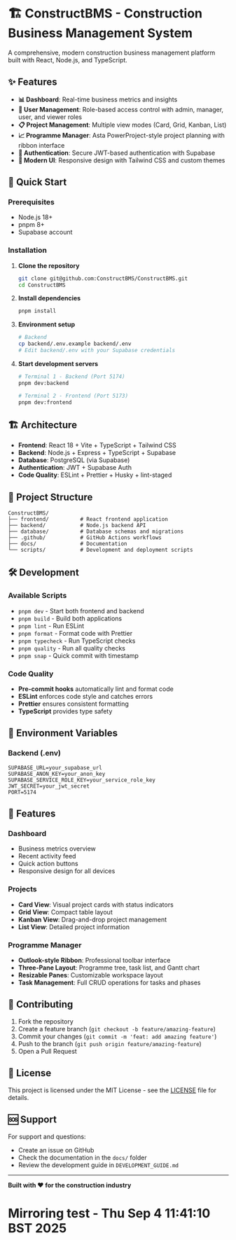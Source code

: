 # 🏗️ ConstructBMS - Construction Business Management System

A comprehensive, modern construction business management platform built with React, Node.js, and
TypeScript.

## ✨ Features

- **📊 Dashboard**: Real-time business metrics and insights
- **👥 User Management**: Role-based access control with admin, manager, user, and viewer roles
- **📋 Project Management**: Multiple view modes (Card, Grid, Kanban, List)
- **📈 Programme Manager**: Asta PowerProject-style project planning with ribbon interface
- **🔐 Authentication**: Secure JWT-based authentication with Supabase
- **🎨 Modern UI**: Responsive design with Tailwind CSS and custom themes

## 🚀 Quick Start

### Prerequisites

- Node.js 18+
- pnpm 8+
- Supabase account

### Installation

1. **Clone the repository**

   ```bash
   git clone git@github.com:ConstructBMS/ConstructBMS.git
   cd ConstructBMS
   ```

2. **Install dependencies**

   ```bash
   pnpm install
   ```

3. **Environment setup**

   ```bash
   # Backend
   cp backend/.env.example backend/.env
   # Edit backend/.env with your Supabase credentials
   ```

4. **Start development servers**

   ```bash
   # Terminal 1 - Backend (Port 5174)
   pnpm dev:backend

   # Terminal 2 - Frontend (Port 5173)
   pnpm dev:frontend
   ```

## 🏗️ Architecture

- **Frontend**: React 18 + Vite + TypeScript + Tailwind CSS
- **Backend**: Node.js + Express + TypeScript + Supabase
- **Database**: PostgreSQL (via Supabase)
- **Authentication**: JWT + Supabase Auth
- **Code Quality**: ESLint + Prettier + Husky + lint-staged

## 📁 Project Structure

```
ConstructBMS/
├── frontend/          # React frontend application
├── backend/           # Node.js backend API
├── database/          # Database schemas and migrations
├── .github/           # GitHub Actions workflows
├── docs/              # Documentation
└── scripts/           # Development and deployment scripts
```

## 🛠️ Development

### Available Scripts

- `pnpm dev` - Start both frontend and backend
- `pnpm build` - Build both applications
- `pnpm lint` - Run ESLint
- `pnpm format` - Format code with Prettier
- `pnpm typecheck` - Run TypeScript checks
- `pnpm quality` - Run all quality checks
- `pnpm snap` - Quick commit with timestamp

### Code Quality

- **Pre-commit hooks** automatically lint and format code
- **ESLint** enforces code style and catches errors
- **Prettier** ensures consistent formatting
- **TypeScript** provides type safety

## 🔐 Environment Variables

### Backend (.env)

```env
SUPABASE_URL=your_supabase_url
SUPABASE_ANON_KEY=your_anon_key
SUPABASE_SERVICE_ROLE_KEY=your_service_role_key
JWT_SECRET=your_jwt_secret
PORT=5174
```

## 📱 Features

### Dashboard

- Business metrics overview
- Recent activity feed
- Quick action buttons
- Responsive design for all devices

### Projects

- **Card View**: Visual project cards with status indicators
- **Grid View**: Compact table layout
- **Kanban View**: Drag-and-drop project management
- **List View**: Detailed project information

### Programme Manager

- **Outlook-style Ribbon**: Professional toolbar interface
- **Three-Pane Layout**: Programme tree, task list, and Gantt chart
- **Resizable Panes**: Customizable workspace layout
- **Task Management**: Full CRUD operations for tasks and phases

## 🤝 Contributing

1. Fork the repository
2. Create a feature branch (`git checkout -b feature/amazing-feature`)
3. Commit your changes (`git commit -m 'feat: add amazing feature'`)
4. Push to the branch (`git push origin feature/amazing-feature`)
5. Open a Pull Request

## 📄 License

This project is licensed under the MIT License - see the [LICENSE](LICENSE) file for details.

## 🆘 Support

For support and questions:

- Create an issue on GitHub
- Check the documentation in the `docs/` folder
- Review the development guide in `DEVELOPMENT_GUIDE.md`

---

**Built with ❤️ for the construction industry**

# Mirroring test - Thu Sep 4 11:41:10 BST 2025
